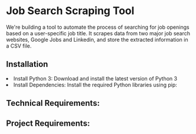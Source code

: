 # Job Search Scraping Tool

We're building a tool to automate the process of searching for job openings based on a user-specific job title. It scrapes data from two major job search websites, Google Jobs and Linkedin, and store the extracted information in a CSV file.

## Installation

<li> Install Python 3: Download and install the latest version of Python 3 </li>
<li> Install Dependencies: Install the required Python libraries using pip:</li>

## Technical Requirements:

## Project Requirements:
